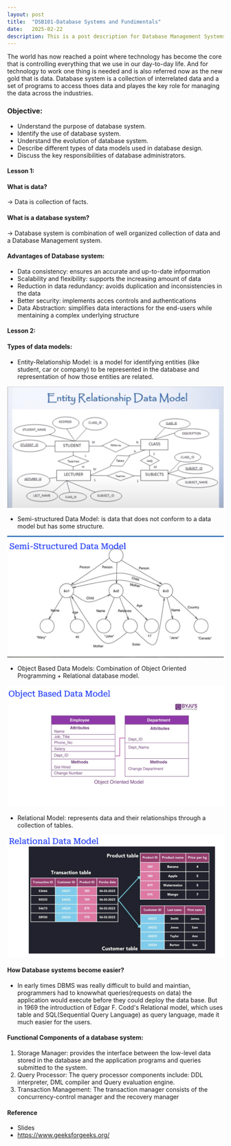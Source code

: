 ```yaml
---
layout: post
title:  "DSB101-Database Systems and Fundimentals"
date:   2025-02-22
description: This is a post description for Database Management Systems. Here we will learn, understand and identify the advantages and applications of the modern database systems in our evolving technical world.
---
```


<p class="intro"><span class="dropcap">T</span>he world has now reached a point where technology has become the core that is controlling everything that we use in our day-to-day life. And for technology to work one thing is needed and is also referred now as the new gold that is data. Database system is a collection of interrelated data and a set of programs to access thoes data and playes the key role for managing the data across the industries.</p>

### Objective:
- Understand the purpose of database system.
- Identify the use of database system.
- Understand the evolution of database system.
- Describe different types of data models used in
  database design.
- Discuss the key responsibilities of database
  administrators. 


#### Lesson 1:

#### What is data?
-> Data is collection of facts.

#### What is a database system?
-> Database system is combination of well organized collection of data and a Database Management system.

#### Advantages of Database system:
- Data consistency: ensures an accurate and up-to-date infpormation
- Scalability and flexibility: supports the increasing amount of data
- Reduction in data redundancy: avoids duplication and inconsistencies in the data
- Better security: implements acces controls and authentications
- Data Abstraction: simplifies data interactions for the end-users while mentaining a complex underlying structure 


#### Lesson 2:

#### Types of data models:
- Entity-Relationship Model: is a model for identifying entities (like student, car or company) to be represented in the database and representation of how those entities are related.

![ERDM](</assets/img/ERM pic.png>)

- Semi-structured Data Model: is data that does not conform to a data model but has some structure.

![Ssdm](/assets/img/SsDM.png)

- Object Based Data Models: Combination of Object Oriented Programming + Relational database model.

![OBDM](/assets/img/OBDM.png)

- Relational Model: represents data and their relationships through a collection of tables.

![RDM](/assets/img/RDM.png)

#### How Database systems become easier?
- In early times DBMS was really difficult to build and maintian, programmers had to knowwhat queries(requests on
data) the application would execute before they could deploy the data base. But in 1969 the introduction of Edgar F. Codd's Relational model, which uses table and SQL(Sequential Query Language) as query language, made it much easier for the users.

#### Functional Components of a database system:
1. Storage Manager: provides the interface between the
low-level data stored in the database and the
application programs and queries submitted to the
system.
2. Query Processor: The query processor components
include: DDL interpreter, DML compiler and Query
evaluation engine.
3. Transaction Management: The transaction manager
consists of the concurrency-control manager and the
recovery manager

#### Reference
- Slides
- https://www.geeksforgeeks.org/